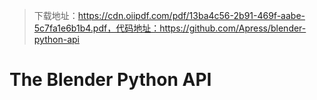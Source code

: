 > 下载地址：https://cdn.oiipdf.com/pdf/13ba4c56-2b91-469f-aabe-5c7fa1e6b1b4.pdf，代码地址：https://github.com/Apress/blender-python-api

# The Blender Python API

